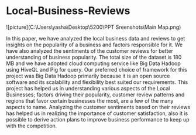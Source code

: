 # Local-Business-Reviews

![picture](C:\Users\yasha\Desktop\5200\PPT Sreenshots\Main Map.png)

  In this paper, we have analyzed the local business data and reviews to get insights on the popularity of a business and factors responsible for it. We have also analyzed the sentiments of the customer reviews for better understanding of business popularity. The total size of the dataset is 180 MB and we have adopted cloud computing service like Big Data Hadoop using HiveQL and Pig for query. Our preferred choice of framework for this project was Big Data Hadoop primarily because it is an open source software and its scalability and flexibility best suited our requirements.
  This project has helped us in understanding various aspects of the Local Businesses; factors driving their popularity, customer review patterns and regions that favor certain businesses the most, are a few of the many aspects to name. Analyzing the customer sentiments based on their reviews has helped us in realizing the importance of customer satisfaction, also it is possible to derive action plans to improve business performance to keep up with the competition.
  

